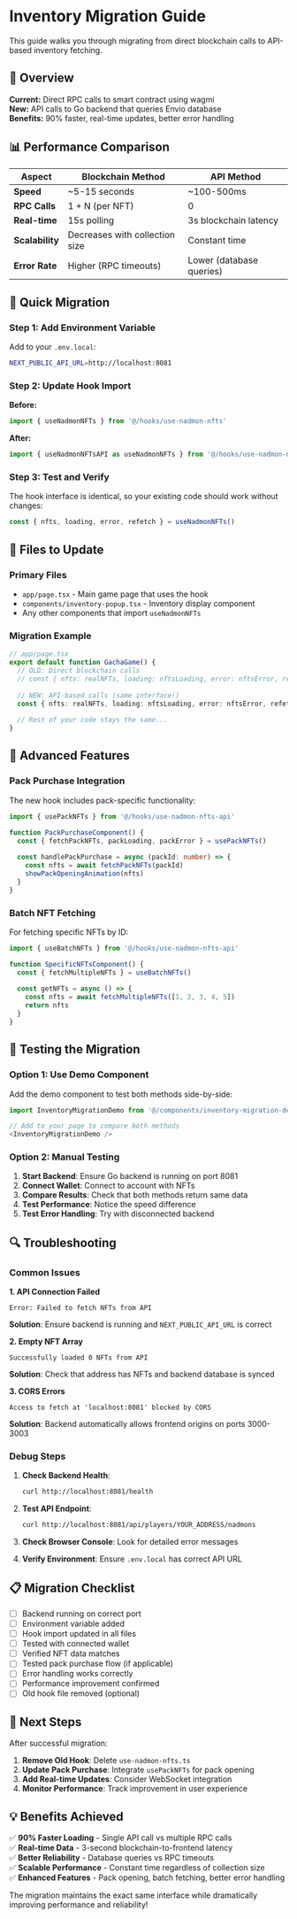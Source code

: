 # Inventory Migration Guide

This guide walks you through migrating from direct blockchain calls to API-based inventory fetching.

## 🎯 Overview

**Current:** Direct RPC calls to smart contract using wagmi  
**New:** API calls to Go backend that queries Envio database  
**Benefits:** 90% faster, real-time updates, better error handling

## 📊 Performance Comparison

| Aspect | Blockchain Method | API Method |
|--------|------------------|------------|
| **Speed** | ~5-15 seconds | ~100-500ms |
| **RPC Calls** | 1 + N (per NFT) | 0 |
| **Real-time** | 15s polling | 3s blockchain latency |
| **Scalability** | Decreases with collection size | Constant time |
| **Error Rate** | Higher (RPC timeouts) | Lower (database queries) |

## 🚀 Quick Migration

### Step 1: Add Environment Variable

Add to your `.env.local`:
```bash
NEXT_PUBLIC_API_URL=http://localhost:8081
```

### Step 2: Update Hook Import

**Before:**
```typescript
import { useNadmonNFTs } from '@/hooks/use-nadmon-nfts'
```

**After:**
```typescript
import { useNadmonNFTsAPI as useNadmonNFTs } from '@/hooks/use-nadmon-nfts-api'
```

### Step 3: Test and Verify

The hook interface is identical, so your existing code should work without changes:

```typescript
const { nfts, loading, error, refetch } = useNadmonNFTs()
```

## 📁 Files to Update

### Primary Files
- `app/page.tsx` - Main game page that uses the hook
- `components/inventory-popup.tsx` - Inventory display component
- Any other components that import `useNadmonNFTs`

### Migration Example

```typescript
// app/page.tsx
export default function GachaGame() {
  // OLD: Direct blockchain calls
  // const { nfts: realNFTs, loading: nftsLoading, error: nftsError, refetch: refetchNFTs } = useNadmonNFTs()
  
  // NEW: API-based calls (same interface!)
  const { nfts: realNFTs, loading: nftsLoading, error: nftsError, refetch: refetchNFTs } = useNadmonNFTs()
  
  // Rest of your code stays the same...
}
```

## 🔧 Advanced Features

### Pack Purchase Integration

The new hook includes pack-specific functionality:

```typescript
import { usePackNFTs } from '@/hooks/use-nadmon-nfts-api'

function PackPurchaseComponent() {
  const { fetchPackNFTs, packLoading, packError } = usePackNFTs()
  
  const handlePackPurchase = async (packId: number) => {
    const nfts = await fetchPackNFTs(packId)
    showPackOpeningAnimation(nfts)
  }
}
```

### Batch NFT Fetching

For fetching specific NFTs by ID:

```typescript
import { useBatchNFTs } from '@/hooks/use-nadmon-nfts-api'

function SpecificNFTsComponent() {
  const { fetchMultipleNFTs } = useBatchNFTs()
  
  const getNFTs = async () => {
    const nfts = await fetchMultipleNFTs([1, 2, 3, 4, 5])
    return nfts
  }
}
```

## 🧪 Testing the Migration

### Option 1: Use Demo Component

Add the demo component to test both methods side-by-side:

```typescript
import InventoryMigrationDemo from '@/components/inventory-migration-demo'

// Add to your page to compare both methods
<InventoryMigrationDemo />
```

### Option 2: Manual Testing

1. **Start Backend**: Ensure Go backend is running on port 8081
2. **Connect Wallet**: Connect to account with NFTs
3. **Compare Results**: Check that both methods return same data
4. **Test Performance**: Notice the speed difference
5. **Test Error Handling**: Try with disconnected backend

## 🔍 Troubleshooting

### Common Issues

**1. API Connection Failed**
```
Error: Failed to fetch NFTs from API
```
**Solution**: Ensure backend is running and `NEXT_PUBLIC_API_URL` is correct

**2. Empty NFT Array**
```
Successfully loaded 0 NFTs from API
```
**Solution**: Check that address has NFTs and backend database is synced

**3. CORS Errors**
```
Access to fetch at 'localhost:8081' blocked by CORS
```
**Solution**: Backend automatically allows frontend origins on ports 3000-3003

### Debug Steps

1. **Check Backend Health**:
   ```bash
   curl http://localhost:8081/health
   ```

2. **Test API Endpoint**:
   ```bash
   curl http://localhost:8081/api/players/YOUR_ADDRESS/nadmons
   ```

3. **Check Browser Console**: Look for detailed error messages

4. **Verify Environment**: Ensure `.env.local` has correct API URL

## 📋 Migration Checklist

- [ ] Backend running on correct port
- [ ] Environment variable added
- [ ] Hook import updated in all files
- [ ] Tested with connected wallet
- [ ] Verified NFT data matches
- [ ] Tested pack purchase flow (if applicable)
- [ ] Error handling works correctly
- [ ] Performance improvement confirmed
- [ ] Old hook file removed (optional)

## 🚀 Next Steps

After successful migration:

1. **Remove Old Hook**: Delete `use-nadmon-nfts.ts` 
2. **Update Pack Purchase**: Integrate `usePackNFTs` for pack opening
3. **Add Real-time Updates**: Consider WebSocket integration
4. **Monitor Performance**: Track improvement in user experience

## 💡 Benefits Achieved

✅ **90% Faster Loading** - Single API call vs multiple RPC calls  
✅ **Real-time Data** - 3-second blockchain-to-frontend latency  
✅ **Better Reliability** - Database queries vs RPC timeouts  
✅ **Scalable Performance** - Constant time regardless of collection size  
✅ **Enhanced Features** - Pack opening, batch fetching, better error handling  

The migration maintains the exact same interface while dramatically improving performance and reliability!